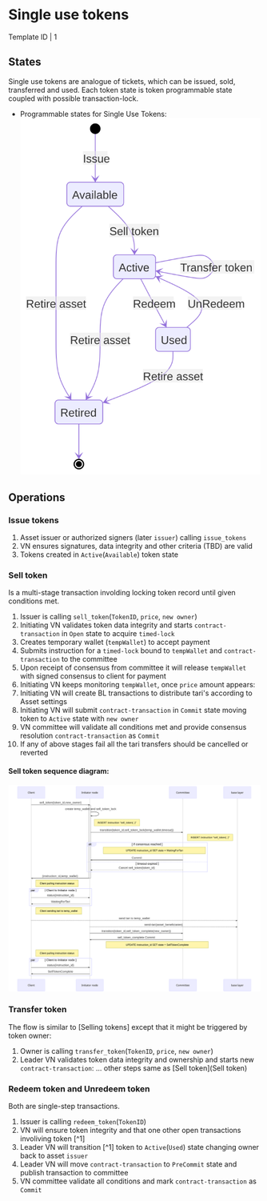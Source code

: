 # Single use tokens

Template ID | 1

## States

Single use tokens are analogue of tickets, which can be issued, sold, transferred and used. Each token state is token programmable state coupled with possible transaction-lock.

- Programmable states for Single Use Tokens:
![States diagram visualizes transitions](states-diagram.mmd.svg)

## Operations

### Issue tokens

1. Asset issuer or authorized signers (later `issuer`) calling `issue_tokens`
2. VN ensures signatures, data integrity and other criteria (TBD) are valid
3. Tokens created in `Active`(`Available`) token state

### Sell token

Is a multi-stage transaction involding locking token record until given conditions met.

1. Issuer is calling `sell_token`(`TokenID`, `price`, `new owner`)
2. Initiating VN validates token data integrity and starts `contract-transaction` in `Open` state to acquire `timed-lock`
  1. Creates temporary wallet (`tempWallet`) to accept payment
  2. Submits instruction for a `timed-lock` bound to `tempWallet` and `contract-transaction` to the committee
  3. Upon receipt of consensus from committee it will release `tempWallet` with signed consensus to client for payment
3. Initiating VN keeps monitoring `tempWallet`, once `price` amount appears:
  1. Initiating VN will create BL transactions to distribute tari's according to Asset settings
  2. Initiating VN will submit `contract-transaction` in `Commit` state moving token to `Active` state with `new owner`
4. VN committee will validate all conditions met and provide consensus resolution `contract-transaction` as `Commit`
5. If any of above stages fail all the tari transfers should be cancelled or reverted

#### Sell token sequence diagram:
![sell token sequence MVP](sell-token-sequence-mvp.mmd.svg)

### Transfer token

The flow is similar to [Selling tokens] except that it might be triggered by token owner:

1. Owner is calling `transfer_token`(`TokenID`, `price`, `new owner`)
2. Leader VN validates token data integrity and ownership and starts new `contract-transaction`:
... other steps same as [Sell token](Sell token)

### Redeem token and Unredeem token

Both are single-step transactions.

1. Issuer is calling `redeem_token`(`TokenID`)
2. VN will ensure token integrity and that one other open transactions involiving token [^1]
  1. Leader VN will transition [^1] token to `Active`(`Used`) state changing owner back to asset `issuer`
  2. Leader VN will move `contract-transaction` to `PreCommit` state and publish transaction to committee
3. VN committee validate all conditions and mark `contract-transaction` as `Commit`

